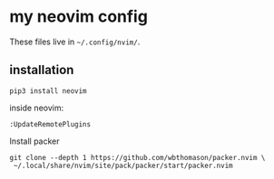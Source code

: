 # my neovim config

These files live in `~/.config/nvim/`.


## installation

```
pip3 install neovim
```
inside neovim:
```
:UpdateRemotePlugins
```

Install packer

```
git clone --depth 1 https://github.com/wbthomason/packer.nvim \
 ~/.local/share/nvim/site/pack/packer/start/packer.nvim
```
